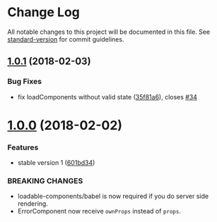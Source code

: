 # Change Log

All notable changes to this project will be documented in this file. See [standard-version](https://github.com/conventional-changelog/standard-version) for commit guidelines.

<a name="1.0.1"></a>
## [1.0.1](https://github.com/smooth-code/loadable-components/compare/v1.0.0...v1.0.1) (2018-02-03)


### Bug Fixes

* fix loadComponents without valid state ([35f81a6](https://github.com/smooth-code/loadable-components/commit/35f81a6)), closes [#34](https://github.com/smooth-code/loadable-components/issues/34)



<a name="1.0.0"></a>
# [1.0.0](https://github.com/smooth-code/loadable-components/compare/v0.4.0...v1.0.0) (2018-02-02)


### Features

* stable version 1 ([601bd34](https://github.com/smooth-code/loadable-components/commit/601bd34))


### BREAKING CHANGES

* loadable-components/babel is now required if you do server side rendering.
* ErrorComponent now receive `ownProps` instead of `props`.
